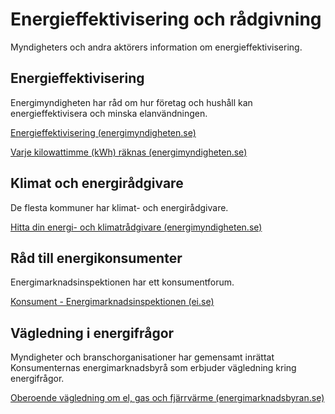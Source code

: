 # Energieffektivisering och rådgivning

Myndigheters och andra aktörers information om energieffektivisering.

## Energieffektivisering

Energimyndigheten har råd om hur företag och hushåll kan energieffektivisera och minska elanvändningen.

[Energieffektivisering (energimyndigheten.se)](http://www.energimyndigheten.se/energieffektivisering/)

[Varje kilowattimme (kWh) räknas (energimyndigheten.se)](http://www.energimyndigheten.se/varje-kilowattimme-raknas/)

## Klimat och energirådgivare

De flesta kommuner har klimat- och energirådgivare.

[Hitta din energi- och klimatrådgivare (energimyndigheten.se)](https://www.energimyndigheten.se/energieffektivisering/jag-vill-energieffektivisera-min-organisation/hitta-din-energi--och-klimatradgivare/)

## Råd till energikonsumenter

Energimarknadsinspektionen har ett konsumentforum.

[Konsument - Energimarknadsinspektionen (ei.se)](https://ei.se/konsument)

## Vägledning i energifrågor

Myndigheter och branschorganisationer har gemensamt inrättat Konsumenternas energimarknadsbyrå som erbjuder vägledning kring energifrågor.

[Oberoende vägledning om el, gas och fjärrvärme (energimarknadsbyran.se)](https://www.energimarknadsbyran.se/)
